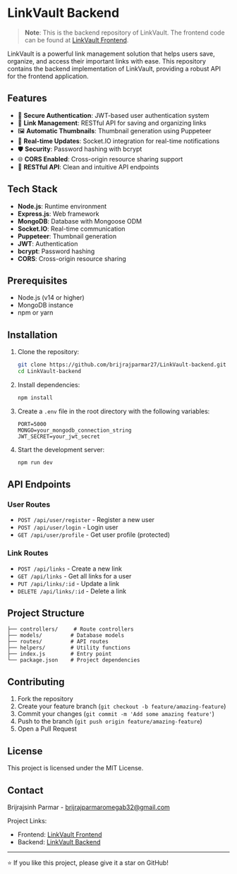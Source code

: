# LinkVault Backend

> **Note**: This is the backend repository of LinkVault. The frontend code can be found at [LinkVault Frontend](https://github.com/brijrajparmar27/LinkVault-frontend).

LinkVault is a powerful link management solution that helps users save, organize, and access their important links with ease. This repository contains the backend implementation of LinkVault, providing a robust API for the frontend application.

## Features

- 🔐 **Secure Authentication**: JWT-based user authentication system
- 🔗 **Link Management**: RESTful API for saving and organizing links
- 🖼️ **Automatic Thumbnails**: Thumbnail generation using Puppeteer
- 🔄 **Real-time Updates**: Socket.IO integration for real-time notifications
- 🛡️ **Security**: Password hashing with bcrypt
- 🌐 **CORS Enabled**: Cross-origin resource sharing support
- 📱 **RESTful API**: Clean and intuitive API endpoints

## Tech Stack

- **Node.js**: Runtime environment
- **Express.js**: Web framework
- **MongoDB**: Database with Mongoose ODM
- **Socket.IO**: Real-time communication
- **Puppeteer**: Thumbnail generation
- **JWT**: Authentication
- **bcrypt**: Password hashing
- **CORS**: Cross-origin resource sharing

## Prerequisites

- Node.js (v14 or higher)
- MongoDB instance
- npm or yarn

## Installation

1. Clone the repository:

   ```bash
   git clone https://github.com/brijrajparmar27/LinkVault-backend.git
   cd LinkVault-backend
   ```

2. Install dependencies:

   ```bash
   npm install
   ```

3. Create a `.env` file in the root directory with the following variables:

   ```
   PORT=5000
   MONGO=your_mongodb_connection_string
   JWT_SECRET=your_jwt_secret
   ```

4. Start the development server:
   ```bash
   npm run dev
   ```

## API Endpoints

### User Routes

- `POST /api/user/register` - Register a new user
- `POST /api/user/login` - Login user
- `GET /api/user/profile` - Get user profile (protected)

### Link Routes

- `POST /api/links` - Create a new link
- `GET /api/links` - Get all links for a user
- `PUT /api/links/:id` - Update a link
- `DELETE /api/links/:id` - Delete a link

## Project Structure

```
├── controllers/     # Route controllers
├── models/         # Database models
├── routes/         # API routes
├── helpers/        # Utility functions
├── index.js        # Entry point
└── package.json    # Project dependencies
```

## Contributing

1. Fork the repository
2. Create your feature branch (`git checkout -b feature/amazing-feature`)
3. Commit your changes (`git commit -m 'Add some amazing feature'`)
4. Push to the branch (`git push origin feature/amazing-feature`)
5. Open a Pull Request

## License

This project is licensed under the MIT License.

## Contact

Brijrajsinh Parmar - brijrajparmaromegab32@gmail.com

Project Links:

- Frontend: [LinkVault Frontend](https://github.com/brijrajparmar27/LinkVault-frontend)
- Backend: [LinkVault Backend](https://github.com/brijrajparmar27/LinkVault-backend)

---

⭐️ If you like this project, please give it a star on GitHub!

